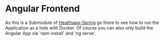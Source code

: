 # Angular Frontend

As this is a Submodule of [Healthapp-Spring](https://github.com/Lockoo/HealthApp-Spring) go there to see how to run the Application as a hole with Docker.
Of course you can also only build the Angular App via 'npm install' and 'ng serve'.





